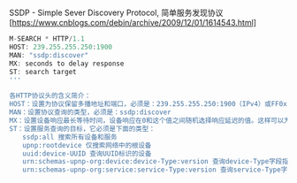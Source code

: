 #
SSDP - Simple Sever Discovery Protocol, 简单服务发现协议
[https://www.cnblogs.com/debin/archive/2009/12/01/1614543.html]

```dart
M-SEARCH * HTTP/1.1
HOST: 239.255.255.250:1900
MAN: "ssdp:discover"
MX: seconds to delay response
ST: search target
'''

各HTTP协议头的含义简介：
HOST：设置为协议保留多播地址和端口，必须是：239.255.255.250:1900（IPv4）或FF0x::C(IPv6)
MAN：设置协议查询的类型，必须是：ssdp:discover
MX：设置设备响应最长等待时间，设备响应在0和这个值之间随机选择响应延迟的值。这样可以为控制点响应平衡网络负载。
ST：设置服务查询的目标，它必须是下面的类型：
　　ssdp:all 搜索所有设备和服务
　　upnp:rootdevice 仅搜索网络中的根设备
　　uuid:device-UUID 查询UUID标识的设备
　　urn:schemas-upnp-org:device:device-Type:version 查询device-Type字段指定的设备类型，设备类型和版本由UPNP组织定义。
　　urn:schemas-upnp-org:service:service-Type:version 查询service-Type字段指定的服务类型，服务类型和版本由UPNP组织定义。